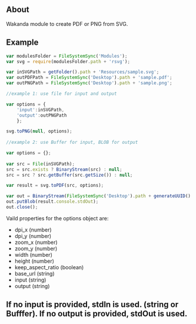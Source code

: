 About
-----
Wakanda module to create PDF or PNG from SVG.

Example
-------
```js
var modulesFolder = FileSystemSync('Modules');
var svg = require(modulesFolder.path + 'rsvg');

var inSVGPath = getFolder().path + 'Resources/sample.svg';
var outPDFPath = FileSystemSync('Desktop').path + 'sample.pdf';
var outPNGPath = FileSystemSync('Desktop').path + 'sample.png';

//example 1: use file for input and output

var options = {
	'input':inSVGPath,	
	'output':outPNGPath
	};

svg.toPNG(null, options);
	
//example 2: use Buffer for input, BLOB for output

var options = {};
		
var src = File(inSVGPath);
src = src.exists ? BinaryStream(src) : null;
src = src ? src.getBuffer(src.getSize()) : null;

var result = svg.toPDF(src, options);

var out = BinaryStream(FileSystemSync('Desktop').path + generateUUID() + '.pdf', 'write');
out.putBlob(result.console.stdOut);
out.close();
```

Vaild properties for the options object are:

* dpi_x (number)
* dpi_y (number)
* zoom_x (number)
* zoom_y (number)
* width (number)
* height (number)
* keep_aspect_ratio (boolean)
* base_url (string)
* input (string)
* output (string)

If no input is provided, stdIn is used. (string or Bufffer).
If no output is provided, stdOut is used.
-----
